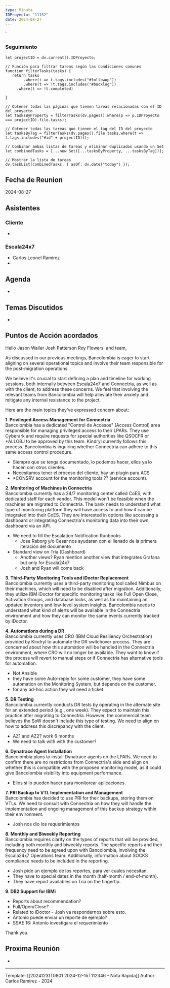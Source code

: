 ```yaml
---
type: Minuta
IDProyecto: "11152"
date: 2024-08-27
---
```

`

### Seguimiento

```dataviewjs
let projectID = dv.current().IDProyecto;

// Función para filtrar tareas según las condiciones comunes
function filterTasks(tasks) {
   return tasks
        .where(t => t.tags.includes("#followup"))
        .where(t => !t.tags.includes("#backlog"))
     .where(t => !t.completed)
        
}

// Obtener todas las páginas que tienen tareas relacionadas con el ID del proyecto
let tasksByProperty = filterTasks(dv.pages().where(p => p.IDProyecto === projectID).file.tasks);

// Obtener todas las tareas que tienen el tag del ID del proyecto
let tasksByTag = filterTasks(dv.pages().file.tasks.where(t => t.tags.includes("#id" + projectID)));

// Combinar ambas listas de tareas y eliminar duplicados usando un Set
let combinedTasks = [...new Set([...tasksByProperty, ...tasksByTag])];

// Mostrar la lista de tareas
dv.taskList(combinedTasks, { asOf: dv.date("today") });
 ```
## Fecha de Reunion
2024-08-27

## Asistentes

### Cliente
* 
### Escala24x7
- Carlos Leonel Ramírez
-  

## Agenda
* 
## Temas Discutidos
*  

## Puntos de Acción acordados


Hello Jason Waller Josh Patterson Roy Flowers  and team,

  
As discussed in our previous meetings, Bancolombia is eager to start aligning on several operational topics and involve their team responsible for the post-migration operations.  
  

We believe it's crucial to start defining a plan and timeline for working sessions, both internally between Escala24x7 and Connectria, as well as with the client, to address these concerns. We feel that involving the relevant teams from Bancolombia will help alleviate their anxiety and mitigate any internal resistance to the project.  
  

Here are the main topics they've expressed concern about:  


**1. Privileged Access Management for Connectria**  
Bancolombia has a dedicated "Control de Accesos" (Access Control) area responsible for managing privileged access to their LPARs. They use Cyberark and require requests for special authorities like QSOCFR or *ALLOBJ to be approved by this team. Kindryl currently follows this process. Bancolombia is inquiring whether Connectria can adhere to this same access control procedure.  

- Siempre que se tenga documentado, lo podemos hacer, ellos ya lo hacen con otros clientes.
- Necesitamos tener el proceso del cliente, hay un plugin para ACS
- *CONSRV account for the monitoring tools ?? (service account). 


**2. Monitoring of Machines in Connectria**  
Bancolombia currently has a 24/7 monitoring center called CoES, with dedicated staff for each vendor. This model won't be feasible when the machines are migrated to Connectria. The bank needs to understand what type of monitoring platform they will have access to and how it can be integrated into their CoES. They are interested in options like accessing a dashboard or integrating Connectria's monitoring data into their own dashboard via an API.  


- We need to fill the Escalation Notification Runbooks
	- Jose Raborg y/o Cesar nos ayudaran con el llenado de la primera iteración del documento
- Standard view on Tria (Dashboard)
	- Another views? Ryan mention another view that integrates Grafana but only for Escala24x7
	- Josh and Ryan will come back 
  
**3. Third-Party Monitoring Tools and iDoctor Replacement**  
Bancolombia currently uses a third-party monitoring tool called Nimbus on their machines, which will need to be disabled after migration. Additionally, they utilize IBM iDoctor for specific monitoring tasks like Full Open Close, Activation Groups, and database locks, as well as for maintaining an updated inventory and low-level system insights. Bancolombia needs to understand what kind of alerts will be available in the Connectria environment and how they can monitor the same events currently tracked by iDoctor.  


  
**4. Automations during a DR**  
Bancolombia currently uses CRO (IBM Cloud Resiliency Orchestration) provided by Kindryl to automate the DR switchover process. They are concerned about how this automation will be handled in the Connectria environment, where CRO will no longer be available. They want to know if the process will revert to manual steps or if Connectria has alternative tools for automation.  

- Not Ansible 
- they have some Auto-reply for some customer, they have some automation on the Monitoring System, but depends on the customer.
- for any ad-hoc action they wil need a ticket.


**5. DR Testing**  
Bancolombia currently conducts DR tests by operating in the alternate site for an extended period (e.g., one week). They expect to maintain this practice after migrating to Connectria. However, the commercial team believes the SoW doesn't include this type of testing. We need to align on how to address this discrepancy with the client.  

- AZ1 and AZ2? work 6 months
- We need to talk with with the customer?

  
**6. Dynatrace Agent Installation**  
Bancolombia plans to install Dynatrace agents on the LPARs. We need to confirm there are no restrictions from Connectria's side and align on whether this is compatible with the proposed monitoring model, as it could give Bancolombia visibility into equipment performance.  

- Ellos si lo pueden hacer para monitorear aplicaciones.

**7. PRI Backup to VTL Implementation and Management**  
Bancolombia has decided to use PRI for their backups, storing them on VTLs. We need to consult with Connectria on how they will handle the implementation and ongoing management of this backup strategy within their environment.  

- Josh nos dio los requerimientos

**8. Monthly and Biweekly Reporting**  
Bancolombia requires clarity on the types of reports that will be provided, including both monthly and biweekly reports. The specific reports and their frequency need to be agreed upon with Bancolombia, involving the Escala24x7 Operations team. Additionally, information about SOCKS compliance needs to be included in the reporting.  

- Josh pide un ejemplo de los reportes, para ver cuales necesitan.
- They have to special dates in the month (half-month / end-of-month).
- They have report availables on Tria on the fingertip.


**9. DB2 Support for IBMi**
- Reports about recommendation?
- Full/Open/Close?
- Related to iDoctor - Josh va respondernos sobre esto.
- Antonio puede enviar un reporte de ejemplo?
- SSAE 16: Antonio investigara el requerimiento


Thank you.



## Proxima Reunión
*   

---
Template: [[20241231T0801 2024-12-15T112346 - Nota Rápida]]
Author: Carlos Ramírez - 2024
